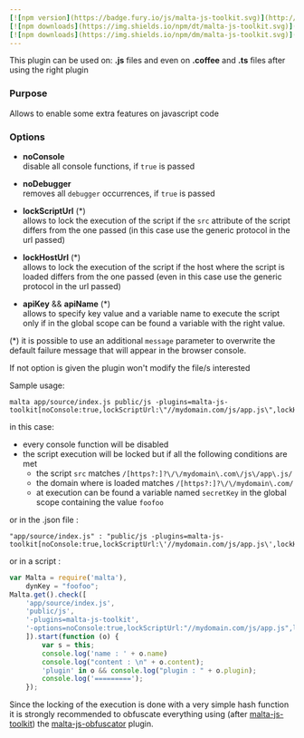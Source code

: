```yaml
---
[![npm version](https://badge.fury.io/js/malta-js-toolkit.svg)](http://badge.fury.io/js/malta-js-toolkit)
[![npm downloads](https://img.shields.io/npm/dt/malta-js-toolkit.svg)](https://npmjs.org/package/malta-js-toolkit)
[![npm downloads](https://img.shields.io/npm/dm/malta-js-toolkit.svg)](https://npmjs.org/package/malta-js-toolkit)  
---  
```


This plugin can be used on: **.js** files and even on **.coffee** and **.ts** files after using the right plugin

### Purpose  
Allows to enable some extra features on javascript code

### Options  

- __noConsole__    
disable all console functions, if `true` is passed  

- __noDebugger__    
removes all `debugger` occurrences, if `true` is passed  

- __lockScriptUrl__ (*)  
allows to lock the execution of the script if the `src` attribute of the script differs from the one passed (in this case use the generic protocol in the url passed)  

- __lockHostUrl__ (*)  
allows to lock the execution of the script if the host where the script is loaded differs from the one passed (even in this case use the generic protocol in the url passed)  

- __apiKey__ && __apiName__ (*)  
allows to specify key value and a variable name to execute the script only if in the global scope can be found a variable with the right value.

(*) it is possible to use an additional `message` parameter to overwrite the default failure message that will appear in the browser console.  

If not option is given the plugin won't modify the file/s interested

Sample usage:  
```
malta app/source/index.js public/js -plugins=malta-js-toolkit[noConsole:true,lockScriptUrl:\"//mydomain.com/js/app.js\",lockHostUrl:\"//mydomain.com\",apiName:\"secretKey\",apiKey:\"foofoo\"]
```
in this case:  
- every console function will be disabled  
- the script execution will be locked but if all the following conditions are met  
	- the script `src` matches `/[https?:]?\/\/mydomain\.com\/js\/app\.js/`  
	- the domain where is loaded matches `/[https?:]?\/\/mydomain\.com/`
    - at execution can be found a variable named `secretKey` in the global scope containing the value `foofoo`

or in the .json file :
```
"app/source/index.js" : "public/js -plugins=malta-js-toolkit[noConsole:true,lockScriptUrl:\'//mydomain.com/js/app.js\',lockHostUrl:\'//mydomain.com\',apiName:\'secretKey\',apiKey:\'foofoo\']"
```
or in a script : 
``` js
var Malta = require('malta'),
    dynKey = "foofoo";
Malta.get().check([
    'app/source/index.js',
    'public/js',
    '-plugins=malta-js-toolkit',
    '-options=noConsole:true,lockScriptUrl:"//mydomain.com/js/app.js",lockHostUrl:"//mydomain.com",apiName:"secretKey",apiKey:"' + dynKey + '"'
    ]).start(function (o) {
        var s = this;
        console.log('name : ' + o.name)
        console.log("content : \n" + o.content);
        'plugin' in o && console.log("plugin : " + o.plugin);
        console.log('=========');
    });
```
Since the locking of the execution is done with a very simple hash function it is strongly recommended to obfuscate everything using (after [malta-js-toolkit][0]) the [malta-js-obfuscator][1] plugin.


[0]: https://www.npmjs.com/package/malta-js-toolkit
[1]: https://www.npmjs.com/package/malta-js-obfuscator
